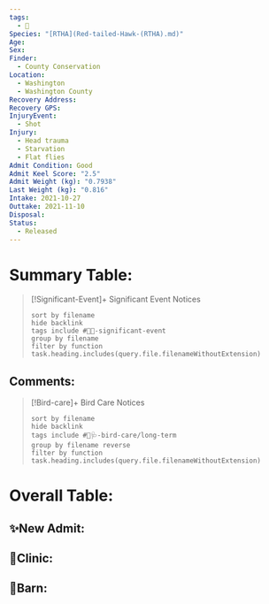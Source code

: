 ```yaml
---
tags:
  - 🦅
Species: "[RTHA](Red-tailed-Hawk-(RTHA).md)"
Age: 
Sex: 
Finder:
  - County Conservation
Location:
  - Washington
  - Washington County
Recovery Address: 
Recovery GPS: 
InjuryEvent:
  - Shot
Injury:
  - Head trauma
  - Starvation
  - Flat flies
Admit Condition: Good
Admit Keel Score: "2.5"
Admit Weight (kg): "0.7938"
Last Weight (kg): "0.816"
Intake: 2021-10-27
Outtake: 2021-11-10
Disposal: 
Status:
  - Released
---
```


# Summary Table:

> [!Significant-Event]+ Significant Event Notices
>   ```tasks 
>   sort by filename
>   hide backlink
>   tags include #🦅💥-significant-event
>   group by filename 
>   filter by function task.heading.includes(query.file.filenameWithoutExtension)
>   ```

## Comments:

> [!Bird-care]+ Bird Care Notices
>   ```tasks 
>   sort by filename
>   hide backlink
>   tags include #🦅🩺-bird-care/long-term 
>   group by filename reverse
>   filter by function task.heading.includes(query.file.filenameWithoutExtension)
>   ```

# Overall Table:

## ✨New Admit:



## 🏥Clinic:



## 🏡Barn:


